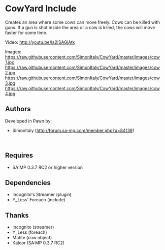 # CowYard Include
Creates an area where some cows can move freely.
Cows can be killed with guns.
If a gun is shot inside the area or a cow is killed,
the cows will move faster for some time.

Video:
http://youtu.be/la2ISAGjAtk

Images:
https://raw.githubusercontent.com/SimonItaly/CowYard/master/images/cow1.jpg
https://raw.githubusercontent.com/SimonItaly/CowYard/master/images/cow2.jpg
https://raw.githubusercontent.com/SimonItaly/CowYard/master/images/cow3.jpg
https://raw.githubusercontent.com/SimonItaly/CowYard/master/images/cow4.jpg

Authors
-------
Developed in Pawn by:
<br />
- SimonItaly (http://forum.sa-mp.com/member.php?u=84139)
<br />

Requires
--------
* SA:MP 0.3.7 RC2 or higher version

Dependencies
------------
* Incognito's Streamer (plugin)
* Y_Less' Foreach (include)

Thanks
------
* Incognito (streamer)
* Y_Less    (foreach)
* Matite    (cow object)
* Kalcor    (SA:MP 0.3.7 RC2)
